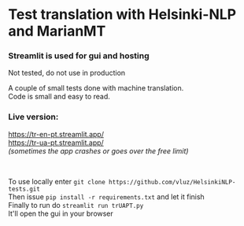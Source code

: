 # Test translation with Helsinki-NLP and MarianMT
### Streamlit is used for gui and hosting

Not tested, do not use in production

A couple of small tests done with machine translation.
<br>
Code is small and easy to read.

### Live version:
https://tr-en-pt.streamlit.app/
<br>
https://tr-ua-pt.streamlit.app/
<br>
*(sometimes the app crashes or goes over the free limit)*

<br>

To use locally enter `git clone https://github.com/vluz/HelsinkiNLP-tests.git`
<br>
Then issue `pip install -r requirements.txt` and let it finish
<br>
Finally to run do `streamlit run trUAPT.py`
<br>
It'll open the gui in your browser
